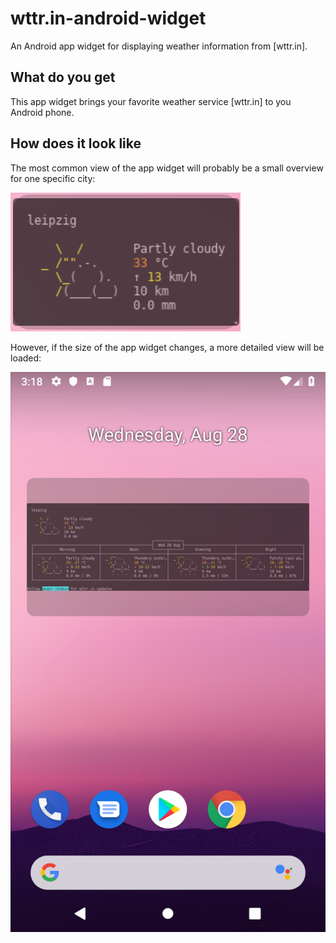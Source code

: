# wttr.in-android-widget
An Android app widget for displaying weather information from [wttr.in].

## What do you get

This app widget brings your favorite weather service [wttr.in] to you Android phone.

## How does it look like

The most common view of the app widget will probably be a small overview for one specific city:

![small overview](.github/Screenshot_Small.png "Small Overview")

However, if the size of the app widget changes, a more detailed view will be loaded:

![detailed view](.github/Screenshot_Detailed_View.png "Detailed View")
